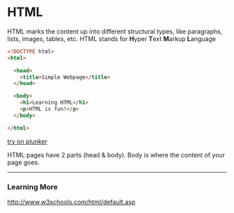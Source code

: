 
# HTML

HTML marks the content up into different structural types, like paragraphs, lists, images, tables, etc.  HTML stands for **H**yper **T**ext **M**arkup **L**anguage



```html
<!DOCTYPE html>
<html>

  <head>
    <title>Simple Webpage</title>
  </head>

  <body>
    <h1>Learning HTML</h1>
    <p>HTML is fun!</p>
  </body>

</html>
```


[try on plunker](http://plnkr.co/edit/rwtHAvL6VV7VVV0r9tmK?p=preview)


HTML pages have 2 parts (head & body).  Body is where the content of your page goes.



---
### Learning More
http://www.w3schools.com/html/default.asp